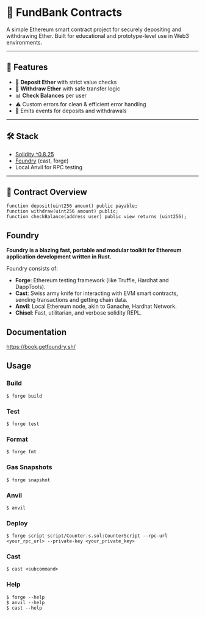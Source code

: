 # 🏦 FundBank Contracts

A simple Ethereum smart contract project for securely depositing and withdrawing Ether. Built for educational and prototype-level use in Web3 environments.

---

## 🚀 Features

- 🔐 **Deposit Ether** with strict value checks
- 💸 **Withdraw Ether** with safe transfer logic
- 📊 **Check Balances** per user
- ⚠️ Custom errors for clean & efficient error handling
- 📢 Emits events for deposits and withdrawals

---

## 🛠️ Stack

- [Solidity ^0.8.25](https://soliditylang.org/)
- [Foundry](https://book.getfoundry.sh/) (cast, forge)
- Local Anvil for RPC testing

---

## 📁 Contract Overview

```solidity
function deposit(uint256 amount) public payable;
function withdraw(uint256 amount) public;
function checkBalance(address user) public view returns (uint256);
```
## Foundry

**Foundry is a blazing fast, portable and modular toolkit for Ethereum application development written in Rust.**

Foundry consists of:

-   **Forge**: Ethereum testing framework (like Truffle, Hardhat and DappTools).
-   **Cast**: Swiss army knife for interacting with EVM smart contracts, sending transactions and getting chain data.
-   **Anvil**: Local Ethereum node, akin to Ganache, Hardhat Network.
-   **Chisel**: Fast, utilitarian, and verbose solidity REPL.

## Documentation

https://book.getfoundry.sh/

## Usage

### Build

```shell
$ forge build
```

### Test

```shell
$ forge test
```

### Format

```shell
$ forge fmt
```

### Gas Snapshots

```shell
$ forge snapshot
```

### Anvil

```shell
$ anvil
```

### Deploy

```shell
$ forge script script/Counter.s.sol:CounterScript --rpc-url <your_rpc_url> --private-key <your_private_key>
```

### Cast

```shell
$ cast <subcommand>
```

### Help

```shell
$ forge --help
$ anvil --help
$ cast --help
```
